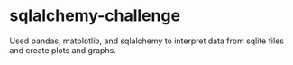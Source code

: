 # sqlalchemy-challenge
Used pandas, matplotlib, and sqlalchemy to interpret data from sqlite files and create plots and graphs.
